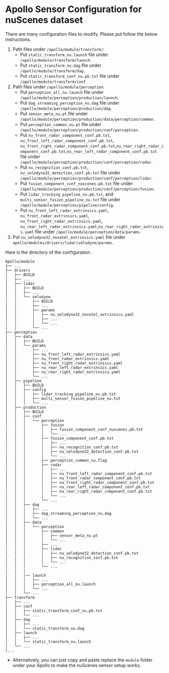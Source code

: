 # Apollo Sensor Configuration for nuScenes dataset
There are many configuration files to modify. Please put follow the below instructions.   
1. Path files under `/apollo/module/transform/`:  
    * Put `static_transform_nu.launch` file under `/apollo/module/transform/launch`.  
    * Put `static_transform_nu.dag` file under `/apollo/module/transform/dag`.  
    * Put `static_transform_conf_nu.pb.txt` file under `/apollo/module/transform/conf`.  
2. Path files under `/apollo/module/perception`:
    * Put `perception_all_nu.launch` file under `/apollo/module/perception/production/launch`.
    * Put `dag_streaming_perception_nu.dag` file under `/apollo/module/perception/production/dag`.
    * Put `sensor_meta_nu.pt` file under `/apollo/module/perception/production/data/perception/common`.
    * Put `perception_common_nu.pt` file under `/apollo/module/perception/production/conf/perception`.
    * Put `nu_front_radar_component_conf.pb.txt`, `nu_front_left_radar_component_conf.pb.txt`, `nu_front_right_radar_component_conf.pb.txt`,`nu_rear_right_radar_component_conf.pb.txt`,`nu_rear_left_radar_component_conf.pb.txt` file under `/apollo/module/perception/production/conf/perception/radar`.
    * Put `nu_recognition_conf.pb.txt`, `nu_velodyne32_detection_conf.pb.txt` file under `/apollo/module/perception/production/conf/perception/lidar`.
    * Put `fusion_component_conf_nuscenes.pb.txt` file under `/apollo/module/perception/production/conf/perception/fusion`.
    * Put `lidar_tracking_pipeline_nu.pb.txt`, and `multi_sensor_fusion_pipeline_nu.txt` file under `/apollo/module/perception/pipeline/config`.
    * Put  `nu_front_left_radar_extrinsics.yaml`, `nu_front_radar_extrinsics.yaml`, `nu_front_right_radar_extrinsics.yaml`, `nu_rear_left_radar_extrinsics.yaml`,`nu_rear_right_radar_extrinsics.yaml` file under `/apollo/module/perception/data/params`.
3. Put `nu_velodyne32_novatel_extrinsics.yaml` file under `apollo/modules/drivers/lidar/velodyne/params`.  

Here is the directory of the configuration.
```
Apollo/module
├── ...
├── drivers
│   ├── BUILD
|   ├── ...
│   ├── lidar
│   │   ├── BUILD
│   │   ├── ...
│   │   └── velodyne
│   │       ├── BUILD
|   |       ├── ...
│   │       ├── params
│   │       │   ├── nu_velodyne32_novatel_extrinsics.yaml
│   │       │   ├── ...
│   │       │   └── ...
|   |       └── ...
├── perception
│   ├── data
│   │   ├── BUILD
│   │   └── params
|   |       ├── ...
│   │       ├── nu_front_left_radar_extrinsics.yaml
│   │       ├── nu_front_radar_extrinsics.yaml
│   │       ├── nu_front_right_radar_extrinsics.yaml
│   │       ├── nu_rear_left_radar_extrinsics.yaml
│   │       ├── nu_rear_right_radar_extrinsics.yaml
│   │       └── ...
│   ├── pipeline
│   │   ├── BUILD
│   │   ├── config
│   │   │   ├── lidar_tracking_pipeline_nu.pb.txt
│   │   │   ├── multi_sensor_fusion_pipeline_nu.txt
│   │   │   └── ...
│   ├── production
│   │   ├── BUILD
│   │   ├── conf
│   │   │   └── perception
│   │   │       ├── fusion
│   │   │       │   ├── fusion_component_conf_nuscenes.pb.txt
|   |   |       |   └── ...
│   │   │       ├── fusion_component_conf.pb.txt
|   |   |       |   ├── ...
│   │   │       │   ├── nu_recognition_conf.pb.txt
│   │   │       │   ├── nu_velodyne32_detection_conf.pb.txt
|   |   |       |   └── ...
│   │   │       ├── perception_common_nu.flag
│   │   │       ├── radar
|   |   |       |   ├── ...
│   │   │       │   ├── nu_front_left_radar_component_conf.pb.txt
│   │   │       │   ├── nu_front_radar_component_conf.pb.txt
│   │   │       │   ├── nu_front_right_radar_component_conf.pb.txt
│   │   │       │   ├── nu_rear_left_radar_component_conf.pb.txt
│   │   │       │   ├── nu_rear_right_radar_component_conf.pb.txt
|   |   |       |   └── ...
|   |   |       └── ...
│   │   ├── dag
|   |   |   ├── ...
│   │   │   ├── dag_streaming_perception_nu.dag
|   |   |   └── ...
│   │   ├── data
│   │   │   └── perception
│   │   │       ├── common
│   │   │       │   ├── sensor_meta_nu.pt
│   │   │       │   └── ...
│   │   │       ├── ...
│   │   │       ├── lidar
|   |   |       |   ├── nu_velodyne32_detection_conf.pb.txt
|   |   |       |   ├── nu_recognition_conf.pb.txt
│   │   │       │   └── ...
|   |   |       └── ...
|   |   |
│   │   |── launch
│   │   |   ├── ...
│   │   |   ├── perception_all_nu.launch
│   │   │   └── ...
│   │   └── ...
├── transform
|   ├── ...
│   ├── conf
│   │   ├── static_transform_conf_nu.pb.txt
│   │   └── ...
│   ├── dag
│   │   ├── ...
│   │   └── static_transform_nu.dag
│   ├── launch
│   │   ├── ...
│   │   └── static_transform_nu.launch
|   └── ...
|...
```
* Alternatively, you can just copy and paste replace the `module` folder under your Apollo to make the nuScenes sensor setup works. 
